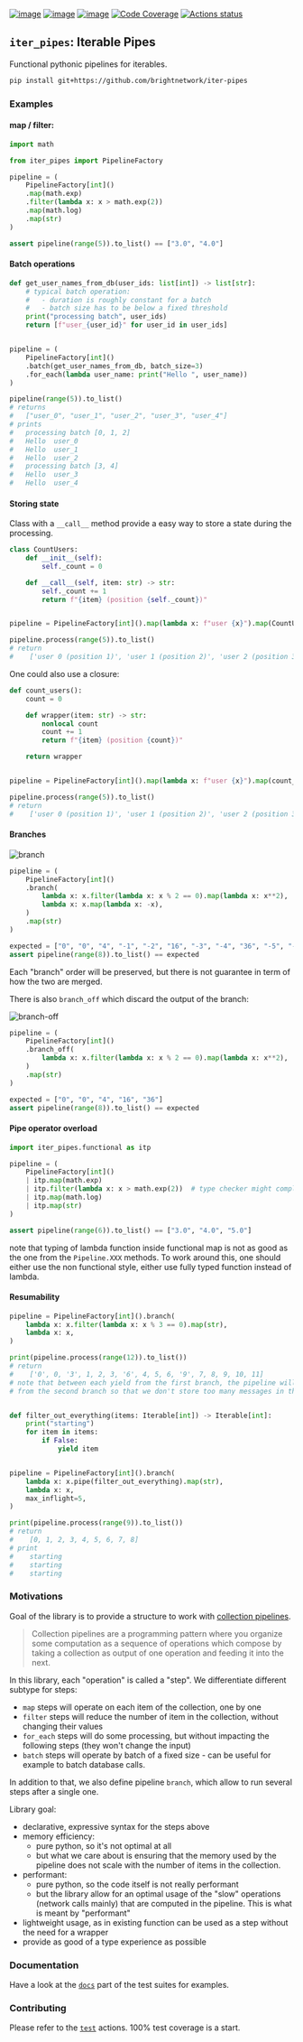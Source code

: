 [![image](https://img.shields.io/pypi/v/iter-pipes.svg)](https://pypi.python.org/pypi/iter-pipes)
[![image](https://img.shields.io/pypi/l/iter-pipes.svg)](https://pypi.python.org/pypi/iter-pipes)
[![image](https://img.shields.io/pypi/pyversions/iter-pipes.svg)](https://pypi.python.org/pypi/iter-pipes)
[![Code Coverage](https://img.shields.io/codecov/c/github/brightnetwork/iter-pipes)](https://app.codecov.io/gh/brightnetwork/iter-pipes)
[![Actions status](https://github.com/brightnetwork/iter-pipes/workflows/test/badge.svg)](https://github.com/brightnetwork/iter-pipes/actions)

## `iter_pipes`: Iterable Pipes

Functional pythonic pipelines for iterables.


```bash
pip install git+https://github.com/brightnetwork/iter-pipes
```

### Examples

#### map / filter:

```python
import math

from iter_pipes import PipelineFactory

pipeline = (
    PipelineFactory[int]()
    .map(math.exp)
    .filter(lambda x: x > math.exp(2))
    .map(math.log)
    .map(str)
)

assert pipeline(range(5)).to_list() == ["3.0", "4.0"]
```

#### Batch operations

```python
def get_user_names_from_db(user_ids: list[int]) -> list[str]:
    # typical batch operation:
    #   - duration is roughly constant for a batch
    #   - batch size has to be below a fixed threshold
    print("processing batch", user_ids)
    return [f"user_{user_id}" for user_id in user_ids]


pipeline = (
    PipelineFactory[int]()
    .batch(get_user_names_from_db, batch_size=3)
    .for_each(lambda user_name: print("Hello ", user_name))
)

pipeline(range(5)).to_list()
# returns
#   ["user_0", "user_1", "user_2", "user_3", "user_4"]
# prints
#   processing batch [0, 1, 2]
#   Hello  user_0
#   Hello  user_1
#   Hello  user_2
#   processing batch [3, 4]
#   Hello  user_3
#   Hello  user_4
```


#### Storing state

Class with a `__call__` method provide a easy way to store a state during the processing.

```python
class CountUsers:
    def __init__(self):
        self._count = 0

    def __call__(self, item: str) -> str:
        self._count += 1
        return f"{item} (position {self._count})"


pipeline = PipelineFactory[int]().map(lambda x: f"user {x}").map(CountUsers())

pipeline.process(range(5)).to_list()
# return
#    ['user 0 (position 1)', 'user 1 (position 2)', 'user 2 (position 3)', 'user 3 (position 4)', 'user 4 (position 5)']
```

One could also use a closure:

```python
def count_users():
    count = 0

    def wrapper(item: str) -> str:
        nonlocal count
        count += 1
        return f"{item} (position {count})"

    return wrapper


pipeline = PipelineFactory[int]().map(lambda x: f"user {x}").map(count_users())

pipeline.process(range(5)).to_list()
# return
#    ['user 0 (position 1)', 'user 1 (position 2)', 'user 2 (position 3)', 'user 3 (position 4)', 'user 4 (position 5)']
```

#### Branches

![branch](https://github.com/brightnetwork/iter-pipes/assets/20539361/cddca673-1bf9-483b-874d-b33dfe6a88c8)

```python
pipeline = (
    PipelineFactory[int]()
    .branch(
        lambda x: x.filter(lambda x: x % 2 == 0).map(lambda x: x**2),
        lambda x: x.map(lambda x: -x),
    )
    .map(str)
)

expected = ["0", "0", "4", "-1", "-2", "16", "-3", "-4", "36", "-5", "-6", "-7"]
assert pipeline(range(8)).to_list() == expected
```

Each "branch" order will be preserved, but there is not guarantee in term of how the two are merged.

There is also `branch_off` which discard the output of the branch:

![branch-off](https://github.com/brightnetwork/iter-pipes/assets/20539361/ba4950b4-3683-4f39-b614-b65120ae81f3)


```python
pipeline = (
    PipelineFactory[int]()
    .branch_off(
        lambda x: x.filter(lambda x: x % 2 == 0).map(lambda x: x**2),
    )
    .map(str)
)

expected = ["0", "0", "4", "16", "36"]
assert pipeline(range(8)).to_list() == expected
```

#### Pipe operator overload

```python
import iter_pipes.functional as itp

pipeline = (
    PipelineFactory[int]()
    | itp.map(math.exp)
    | itp.filter(lambda x: x > math.exp(2))  # type checker might complain
    | itp.map(math.log)
    | itp.map(str)
)

assert pipeline(range(6)).to_list() == ["3.0", "4.0", "5.0"]
```

note that typing of lambda function inside functional map is not as good as the one from the `Pipeline.XXX` methods. To work around this, one should either use the non functional style, either use fully typed function instead of lambda.


#### Resumability

```python
pipeline = PipelineFactory[int]().branch(
    lambda x: x.filter(lambda x: x % 3 == 0).map(str),
    lambda x: x,
)

print(pipeline.process(range(12)).to_list())
# return
#    ['0', 0, '3', 1, 2, 3, '6', 4, 5, 6, '9', 7, 8, 9, 10, 11]
# note that between each yield from the first branch, the pipeline will yield everything
# from the second branch so that we don't store too many messages in the inflight buffer.


def filter_out_everything(items: Iterable[int]) -> Iterable[int]:
    print("starting")
    for item in items:
        if False:
            yield item


pipeline = PipelineFactory[int]().branch(
    lambda x: x.pipe(filter_out_everything).map(str),
    lambda x: x,
    max_inflight=5,
)

print(pipeline.process(range(9)).to_list())
# return
#    [0, 1, 2, 3, 4, 5, 6, 7, 8]
# print
#    starting
#    starting
#    starting
```

### Motivations

Goal of the library is to provide a structure to work with [collection pipelines](https://martinfowler.com/articles/collection-pipeline/).

> Collection pipelines are a programming pattern where you organize some computation as a sequence of operations which compose by taking a collection as output of one operation and feeding it into the next. 

In this library, each "operation" is called a "step". We differentiate different subtype for steps:
- `map` steps will operate on each item of the collection, one by one
- `filter` steps will reduce the number of item in the collection, without changing their values
- `for_each` steps will do some processing, but without impacting the following steps (they won't change the input)
- `batch` steps will operate by batch of a fixed size - can be useful for example to batch database calls.

In addition to that, we also define pipeline `branch`, which allow to run several steps after a single one.

Library goal:
- declarative, expressive syntax for the steps above
- memory efficiency:
    - pure python, so it's not optimal at all
    - but what we care about is ensuring that the memory used by the pipeline does not scale with the number of items in the collection.
- performant:
    - pure python, so the code itself is not really performant
    - but the library allow for an optimal usage of the "slow" operations (network calls mainly) that are computed in the pipeline. This is what is meant by "performant"
- lightweight usage, as in existing function can be used as a step without the need for a wrapper
- provide as good of a type experience as possible



### Documentation

Have a look at the [`docs`](./tests/docs/) part of the test suites for examples.

### Contributing

Please refer to the [`test`](./.github/workflows/test.yml) actions. 100% test coverage is a start.
